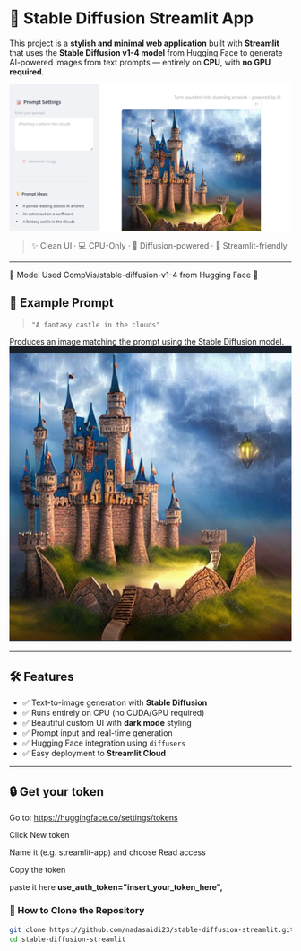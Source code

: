 # 🎨 Stable Diffusion Streamlit App

This project is a **stylish and minimal web application** built with **Streamlit** that uses the **Stable Diffusion v1-4 model** from Hugging Face to generate AI-powered images from text prompts — entirely on **CPU**, with **no GPU required**.

![UI Example](Image_generated_screenshot.png)

> ✨ Clean UI · 💻 CPU-Only · 🧠 Diffusion-powered · 🚀 Streamlit-friendly

---

🧠 Model Used
CompVis/stable-diffusion-v1-4 from Hugging Face 🤗



## 📸 Example Prompt

> `"A fantasy castle in the clouds"`

Produces an image matching the prompt using the Stable Diffusion model.
![Third Screenshot](screSh.png)


---

## 🛠️ Features

- ✅ Text-to-image generation with **Stable Diffusion**
- ✅ Runs entirely on CPU (no CUDA/GPU required)
- ✅ Beautiful custom UI with **dark mode** styling
- ✅ Prompt input and real-time generation
- ✅ Hugging Face integration using `diffusers`
- ✅ Easy deployment to **Streamlit Cloud**

---

## 🔒 Get your token 
Go to: https://huggingface.co/settings/tokens

Click New token

Name it (e.g. streamlit-app) and choose Read access

Copy the token

paste it here 
**use_auth_token="insert_your_token_here",**

### 🚀 How to Clone the Repository

```bash
git clone https://github.com/nadasaidi23/stable-diffusion-streamlit.git
cd stable-diffusion-streamlit












